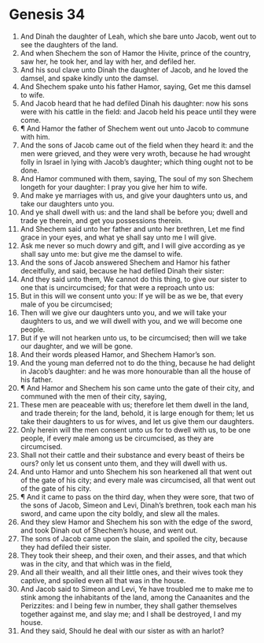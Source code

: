 ﻿# Genesis 34
1. And Dinah the daughter of Leah, which she bare unto Jacob, went out to see the daughters of the land. 
2. And when Shechem the son of Hamor the Hivite, prince of the country, saw her, he took her, and lay with her, and defiled her. 
3. And his soul clave unto Dinah the daughter of Jacob, and he loved the damsel, and spake kindly unto the damsel. 
4. And Shechem spake unto his father Hamor, saying, Get me this damsel to wife. 
5. And Jacob heard that he had defiled Dinah his daughter: now his sons were with his cattle in the field: and Jacob held his peace until they were come. 
6. ¶ And Hamor the father of Shechem went out unto Jacob to commune with him. 
7. And the sons of Jacob came out of the field when they heard it: and the men were grieved, and they were very wroth, because he had wrought folly in Israel in lying with Jacob’s daughter; which thing ought not to be done. 
8. And Hamor communed with them, saying, The soul of my son Shechem longeth for your daughter: I pray you give her him to wife. 
9. And make ye marriages with us, and give your daughters unto us, and take our daughters unto you. 
10. And ye shall dwell with us: and the land shall be before you; dwell and trade ye therein, and get you possessions therein. 
11. And Shechem said unto her father and unto her brethren, Let me find grace in your eyes, and what ye shall say unto me I will give. 
12. Ask me never so much dowry and gift, and I will give according as ye shall say unto me: but give me the damsel to wife. 
13. And the sons of Jacob answered Shechem and Hamor his father deceitfully, and said, because he had defiled Dinah their sister: 
14. And they said unto them, We cannot do this thing, to give our sister to one that is uncircumcised; for that were a reproach unto us: 
15. But in this will we consent unto you: If ye will be as we be, that every male of you be circumcised; 
16. Then will we give our daughters unto you, and we will take your daughters to us, and we will dwell with you, and we will become one people. 
17. But if ye will not hearken unto us, to be circumcised; then will we take our daughter, and we will be gone. 
18. And their words pleased Hamor, and Shechem Hamor’s son. 
19. And the young man deferred not to do the thing, because he had delight in Jacob’s daughter: and he was more honourable than all the house of his father. 
20. ¶ And Hamor and Shechem his son came unto the gate of their city, and communed with the men of their city, saying, 
21. These men are peaceable with us; therefore let them dwell in the land, and trade therein; for the land, behold, it is large enough for them; let us take their daughters to us for wives, and let us give them our daughters. 
22. Only herein will the men consent unto us for to dwell with us, to be one people, if every male among us be circumcised, as they are circumcised. 
23. Shall not their cattle and their substance and every beast of theirs be ours? only let us consent unto them, and they will dwell with us. 
24. And unto Hamor and unto Shechem his son hearkened all that went out of the gate of his city; and every male was circumcised, all that went out of the gate of his city. 
25. ¶ And it came to pass on the third day, when they were sore, that two of the sons of Jacob, Simeon and Levi, Dinah’s brethren, took each man his sword, and came upon the city boldly, and slew all the males. 
26. And they slew Hamor and Shechem his son with the edge of the sword, and took Dinah out of Shechem’s house, and went out. 
27. The sons of Jacob came upon the slain, and spoiled the city, because they had defiled their sister. 
28. They took their sheep, and their oxen, and their asses, and that which was in the city, and that which was in the field, 
29. And all their wealth, and all their little ones, and their wives took they captive, and spoiled even all that was in the house. 
30. And Jacob said to Simeon and Levi, Ye have troubled me to make me to stink among the inhabitants of the land, among the Canaanites and the Perizzites: and I being few in number, they shall gather themselves together against me, and slay me; and I shall be destroyed, I and my house. 
31. And they said, Should he deal with our sister as with an harlot? 
